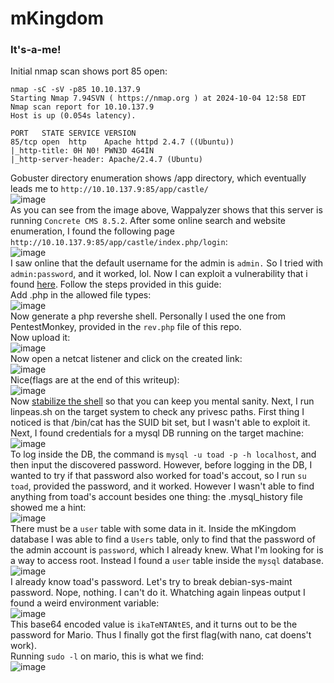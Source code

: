 # mKingdom

### It's-a-me!

Initial nmap scan shows port 85 open:

    nmap -sC -sV -p85 10.10.137.9                 
    Starting Nmap 7.94SVN ( https://nmap.org ) at 2024-10-04 12:58 EDT
    Nmap scan report for 10.10.137.9
    Host is up (0.054s latency).
    
    PORT   STATE SERVICE VERSION
    85/tcp open  http    Apache httpd 2.4.7 ((Ubuntu))
    |_http-title: 0H N0! PWN3D 4G4IN
    |_http-server-header: Apache/2.4.7 (Ubuntu)
Gobuster directory enumeration shows /app directory, which eventually leads me to `http://10.10.137.9:85/app/castle/`<br />
![image](https://github.com/user-attachments/assets/5b5eae1c-9472-4d91-8070-0edacb0a1249)<br />
As you can see from the image above, Wappalyzer shows that this server is running `Concrete CMS 8.5.2`. After some online search and website enumeration, I found the following page `http://10.10.137.9:85/app/castle/index.php/login`:<br />
![image](https://github.com/user-attachments/assets/994cb771-e08d-42af-9f77-93b6ce5159ef)<br />
I saw online that the default username for the admin is `admin.` So I tried with `admin:password`, and it worked, lol. Now I can exploit a vulnerability that i found [here](https://hackerone.com/reports/768322). Follow the steps provided in this guide:<br />
Add .php in the allowed file types: <br />
![image](https://github.com/user-attachments/assets/76e8c642-45ab-4bfe-96d1-62cfbf2efb84)<br />
Now generate a php revershe shell. Personally I used the one from PentestMonkey, provided in the `rev.php` file of this repo.<br />
Now upload it:<br />
![image](https://github.com/user-attachments/assets/6cdf3097-1912-47c2-b9fc-abd5deb962e4)<br />
Now open a netcat listener and click on the created link: <br />
![image](https://github.com/user-attachments/assets/7b301926-ee80-436e-87b7-0b8199e01bc6)<br />
Nice(flags are at the end of this writeup): <br />
![image](https://github.com/user-attachments/assets/6a12bc38-e10b-4c66-8dd5-59d161122344)<br />
Now [stabilize the shell](https://maxat-akbanov.com/how-to-stabilize-a-simple-reverse-shell-to-a-fully-interactive-terminal) so that you can keep you mental sanity. 
Next, I run linpeas.sh on the target system to check any privesc paths. First thing I noticed is that /bin/cat has the SUID bit set, but I wasn't able to exploit it. Next, I found credentials for a mysql DB running on the target machine: <br />
![image](https://github.com/user-attachments/assets/c8c7a145-edeb-4acd-afe7-3cf3baec3c5a)<br />
To log inside the DB, the command is `mysql -u toad -p -h localhost`, and then input the discovered password. However, before logging in the DB, I wanted to try if that password also worked for toad's accout, so I run `su toad`, provided the password, and it worked. However I wasn't able to find anything from toad's account besides one thing: the .mysql_history file showed me a hint: <br />
![image](https://github.com/user-attachments/assets/03679186-b90b-47d0-a07c-3bcf08de7a60)<br />
There must be a `user` table with some data in it. Inside the mKingdom database I was able to find a `Users` table, only to find that the password of the admin account is `password`, which I already knew. What I'm looking for is a way to access root. Instead I found a `user` table inside the `mysql` database. <br />
![image](https://github.com/user-attachments/assets/3370c5f4-0cb0-4f07-ad3d-8e3f132d96b7)<br />
I already know toad's password.  Let's try to break debian-sys-maint password. Nope, nothing. I can't do it. Whatching again linpeas output I found a weird environment variable: <br />
![image](https://github.com/user-attachments/assets/42f38c36-b3fc-455b-9616-b7e7b43e0c38)<br />
This base64 encoded value is `ikaTeNTANtES`, and it turns out to be the password for Mario. Thus I finally got the first flag(with nano, cat doens't work). <br />
Running `sudo -l` on mario, this is what we find: <br />
![image](https://github.com/user-attachments/assets/e10985e1-2b31-4e6b-a960-c80797e58921)<br />
